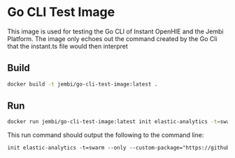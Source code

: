 # Go CLI Test Image

This image is used for testing the Go CLI of Instant OpenHIE and the Jembi Platform.
The image only echoes out the command created by the Go Cli that the instant.ts file would then interpret

## Build

```sh
docker build -t jembi/go-cli-test-image:latest .
```

## Run

```sh
docker run jembi/go-cli-test-image:latest init elastic-analytics -t=swarm --only --custom-package="https://github.com/jembi/covid19-immunization-tracking-package"
```

This run command should output the following to the command line:

```txt
init elastic-analytics -t=swarm --only --custom-package="https://github.com/jembi/covid19-immunization-tracking-package"
```
